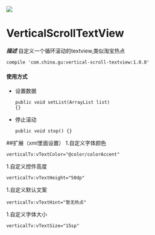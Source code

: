 
[![](https://jitpack.io/v/aileelucky/GWidget.svg)](https://jitpack.io/#aileelucky/GWidget)
# VerticalScrollTextView

***描述*** 自定义一个循环滚动的textview,类似淘宝热点

<pre><code>compile 'com.china.gu:vertical-scroll-textview:1.0.0'</code></pre>
#### 使用方式 ####
* 设置数据<pre><code>public void setList(ArrayList<Hot> list) {}</code></pre>
* 停止滚动<pre><code>public void stop() {}</code></pre>

##扩展（xml里面设置）
1.自定义字体颜色
<pre><code>verticalTv:vTextColor="@color/colorAccent"</code></pre>
1.自定义控件高度
<pre><code>verticalTv:vTextHeight="50dp"</code></pre>
1.自定义默认文案
<pre><code>verticalTv:vTextHint="暂无热点"</code></pre>
1.自定义字体大小
<pre><code>verticalTv:vTextSize="15sp"</code></pre>
